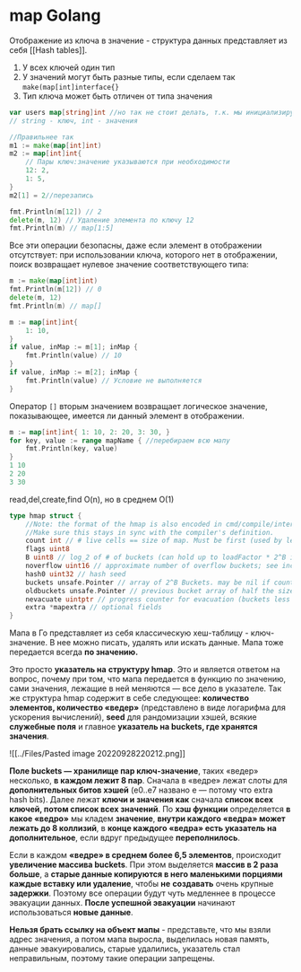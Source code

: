 # map Golang
Отображение из ключа в значение - структура данных представляет из себя [[Hash tables]].
1. У всех ключей один тип
2. У значений могут быть разные типы, если сделаем так `make(map[int]interface{}`
3. Тип ключа может быть отличен от типа значения

```go
var users map[string]int //но так не стоит делать, т.к. мы инициализируем его нулем(nil), а мапа это ссылка на хеш таблицу, а наша ни на что не указывает, в результате при работе с ней мы получим ошибку
// string - ключ, int - значения

//Правильнее так
m1 := make(map[int]int)
m2 := map[int]int{ 
	// Пары ключ:значение указываются при необходимости 
	12: 2, 
	1: 5, 
}
m2[1] = 2//перезапись 
```


```go
fmt.Println(m[12]) // 2
delete(m, 12) // Удаление элемента по ключу 12 
fmt.Println(m) // map[1:5]
```

Все эти операции безопасны, даже если элемент в отображении отсутствует: при использовании ключа, которого нет в отображении, поиск возвращает нулевое значение соответствующего типа:
```go
m := make(map[int]int) 
fmt.Println(m[12]) // 0 
delete(m, 12) 
fmt.Println(m) // map[]

m := map[int]int{ 
	1: 10, 
} 
if value, inMap := m[1]; inMap { 
	fmt.Println(value) // 10 
} 
if value, inMap := m[2]; inMap { 
	fmt.Println(value) // Условие не выполняется 
}
```

Оператор `[]` вторым значением возвращает логическое значение, показывающее, имеется ли данный элемент в отображении.

```go
m := map[int]int{ 1: 10, 2: 20, 3: 30, }
for key, value := range mapName { //перебираем всю мапу
	fmt.Println(key, value) 
}
1 10
2 20
3 30
```

read,del,create,find O(n), но в среднем O(1)

```go
type hmap struct {
	//Note: the format of the hmap is also encoded in cmd/compile/internal/gc/reflect.go.
	//Make sure this stays in sync with the compiler's definition.
	count int // # live cells == size of map. Must be first (used by len() builtin)
	flags uint8
	B uint8 // log_2 of # of buckets (can hold up to loadFactor * 2^B items)
	noverflow uint16 // approximate number of overflow buckets; see incrnoverflow for details
	hash0 uint32 // hash seed
	buckets unsafe.Pointer // array of 2^B Buckets. may be nil if count==0.
	oldbuckets unsafe.Pointer // previous bucket array of half the size, non-nil only when growing
	nevacuate uintptr // progress counter for evacuation (buckets less than this have been evacuated)
	extra *mapextra // optional fields
}
```

Мапа в Го представляет из себя классическую хеш-таблицу - ключ-значение. В нее можно писать, удалять или искать данные. Мапа тоже передается всегда **по значению.**

Это просто **указатель на** **структуру hmap**. Это и является ответом на вопрос, почему при том, что мапа передается в функцию по значению, сами значения, лежащие в ней меняются — все дело в указателе. Так же структура hmap содержит в себе следующее: **количество элементов, количество «ведер»** (представлено в виде логарифма для ускорения вычислений), **seed** для рандомизации хэшей, всякие **служебные поля** и главное **указатель на buckets, где хранятся значения**.

![[../Files/Pasted image 20220928220212.png]]

**Поле buckets — хранилище пар ключ-значение**, таких «ведер» несколько, **в каждом лежит 8 пар**. Сначала в «ведре» лежат слоты для **дополнительных битов хэшей** (e0..e7 названо e — потому что extra hash bits). Далее лежат **ключи и значения как** сначала **список всех ключей, потом список всех значений**. По **хэш функции** определяется **в какое «ведро»** мы кладем **значение**, **внутри каждого «ведра» может лежать до 8 коллизий**, в **конце каждого «ведра» есть указатель на дополнительное**, если вдруг предыдущее **переполнилось**.

Если в каждом **«ведре» в среднем более 6,5 элементов**, происходит **увеличение массива buckets**. При этом выделяется **массив в 2 раза больше**, а **старые данные копируются в него маленькими порциями каждые вставку или удаление**, чтобы **не** **создавать** очень крупные **задержки**. Поэтому все операции будут чуть медленнее в процессе эвакуации данных. **После успешной эвакуации** начинают использоваться **новые данные**.

**Нельзя брать ссылку на объект мапы** - представьте, что мы взяли адрес значения, а потом мапа выросла, выделилась новая память, данные эвакуировались, старые удалились, указатель стал неправильным, поэтому такие операции запрещены.